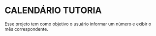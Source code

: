 # CALENDÁRIO TUTORIA

Esse projeto tem como objetivo o usuário informar um número e exibir o mês correspondente.